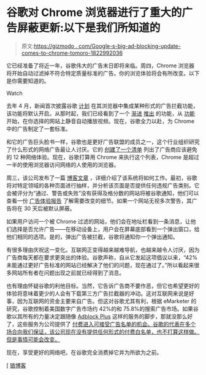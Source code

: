 # 谷歌对 Chrome 浏览器进行了重大的广告屏蔽更新:以下是我们所知道的

> 原文:[https://gizmodo . com/Google-s-big-ad-blocking-update-comes-to-chrome-tomoro-1822992036](https://gizmodo.com/google-s-big-ad-blocking-update-comes-to-chrome-tomorro-1822992036)

它已经准备了将近一年，谷歌伟大的广告末日即将来临。周四，Chrome 浏览器将开始自动过滤掉不符合特定质量标准的广告。你的浏览体验将会有所改变。以下是你需要知道的。

Watch

去年 4 月，新闻首次披露谷歌 [计划](https://www.wsj.com/articles/google-plans-ad-blocking-feature-in-popular-chrome-browser-1492643233) 在其浏览器中集成某种形式的广告拦截功能，该功能将默认开启。从那时起，我们已经看到了一个 [渐进](https://gizmodo.com/chrome-will-soon-block-autoplay-videos-with-sound-heres-1814207806) [推出](https://gizmodo.com/google-finally-lets-you-mute-autoplay-videos-in-chrome-1821326546) 的功能，从 [功能](https://gizmodo.com/google-finally-lets-you-mute-autoplay-videos-in-chrome-1821326546) 开始，在你选择的网站上静音自动播放视频。现在，谷歌全力以赴，为 Chrome 中的广告制定了一套标准。

和它的广告巨头脸书一样，谷歌也是更好广告联盟的成员之一，这个行业组织研究了什么形式的网络广告最让人讨厌。它的 [创建了一个清单](https://www.betterads.org/standards/) 列出了广告商应该避免的 12 种网络体验。现在，谷歌打算用 Chrome 来执行这个列表，Chrome 是超过一半的使用浏览器访问网络的人使用的浏览器。

周三，该公司发布了一篇 [博客文章](https://blog.chromium.org/2018/02/how-chromes-ad-filtering-works.html) ，详细介绍了该系统将如何工作。最初，谷歌将对特定领域的各种页面进行抽样，并分析该页面是否提供任何违规广告类别。它会被评分为“通过、警告或失败”没有获得及格分数的网站将被谷歌通知，他们可以查看一份 [广告体验报告](https://www.google.com/webmasters/tools/ad-experience-unverified?hl=en&pli=1) 了解需要改变的细节。如果一个网站无视多次警告，其广告将在 30 天后被默认屏蔽。

如果用户访问一个被 Chrome 过滤的网站，他们会在地址栏看到一条消息，让他们选择是否允许广告——在移动设备上，用户会在屏幕底部看到一个弹出窗口，给他们相同的选项。是的，弹出广告被拦截，谷歌将通知你一个弹出通知。

有很多理由庆祝这一变化。互联网正变得越来越难导航，也越来越令人讨厌，因为广告商每天都在要求更突出的体验。谷歌声称，自从它发起这项倡议以来，“42%未能通过更好广告标准的网站已经解决了他们的问题，现在通过了。”所以看起来很多网站所有者在问题出现之前就已经得到了消息。

也有理由怀疑谷歌的利他目标。当然，它告诉广告商不要作恶，但它也希望更好的体验将意味着更少的人会有下载第三方广告拦截器的冲动。这对互联网来说是好事，因为互联网的资金主要来自广告。但这对谷歌尤其有利，根据 eMarketer 的研究，谷歌控制着美国数字广告市场约 42%的和 75.8%的搜索广告市场。如果谷歌以其所有的力量决定跟随像 [Adblock Plus](https://adblockplus.org/) 这样的服务的脚步，那就没那么好了，这些服务为公司提供了 [付费进入可接受广告名单的机会。谷歌的代表在多个场合向我们保证，该公司现在没有提供任何形式的付费白名单，也不打算这样做。但是事情可能会改变。](https://www.theverge.com/2016/9/13/12890050/adblock-plus-now-sells-ads)

现在，享受更好的网络吧，在谷歌完全消费掉它并为所欲为之前。

[ [铬博客](https://blog.chromium.org/2018/02/how-chromes-ad-filtering-works.html)
